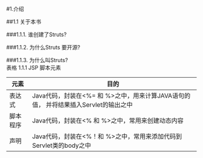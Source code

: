 #1.介绍

##1.1 关于本书

###1.1.1. 谁创建了Struts?

###1.1.2. 为什么Struts 要开源?

###1.1.3. 为什么叫Struts?  
表格 1.1.1 JSP 脚本元素

| 元素 | 目的 |
|------|------|
| 表达式 | Java代码，封装在<%= 和 %>之中，用来计算JAVA语句的值， 并将结果插入Servlet的输出之中 
|脚本程序|Java代码，封装在<% 和 %>之中，常用来创建动态内容 |
|声明 |Java代码，封装在<%！和 %>之中，常用来添加代码到Servlet类的body之中 |
